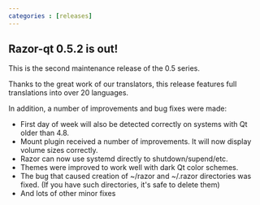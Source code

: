 ```yaml
---
categories : [releases]
---
```


Razor-qt 0.5.2 is out!
----------------------

This is the second maintenance release of the 0.5 series.

Thanks to the great work of our translators, this release features full translations into over 20 languages.

In addition, a number of improvements and bug fixes were made:

* First day of week will also be detected correctly on systems with Qt older than 4.8.
* Mount plugin received a number of improvements. It will now display volume sizes correctly.
* Razor can now use systemd directly to shutdown/supend/etc.
* Themes were improved to work well with dark Qt color schemes.
* The bug that caused creation of ~/razor and ~/.razor directories was fixed. (If you have such directories, it's safe to delete them)
* And lots of other minor fixes

